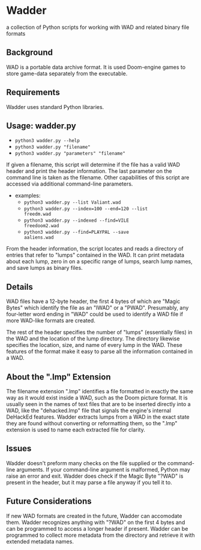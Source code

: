 # Wadder

a collection of Python scripts for working with WAD and related binary 
file formats

## Background

WAD is a portable data archive format. It is used Doom-engine games to 
store game-data separately from the executable.

## Requirements

Wadder uses standard Python libraries.

## Usage: wadder.py

- <code>python3 wadder.py --help</code>
- <code>python3 wadder.py "filename"</code>
- <code>python3 wadder.py "parameters" "filename"</code>

If given a filename, this script will determine if the file has a valid 
WAD header and print the header information. The last parameter on the 
command line is taken as the filename. Other capabilities of this script 
are accessed via additional command-line parameters.

- examples:
  + <code>python3 wadder.py --list Valiant.wad</code>
  + <code>python3 wadder.py --index=100 --end=120 --list freedm.wad</code>
  + <code>python3 wadder.py --indexed --find=VILE freedoom2.wad</code>
  + <code>python3 wadder.py --find=PLAYPAL --save aaliens.wad</code>

From the header information, the script locates and reads a directory of 
entries that refer to "lumps" contained in the WAD. It can print 
metadata about each lump, zero in on a specific range of lumps, search 
lump names, and save lumps as binary files.

## Details

WAD files have a 12-byte header, the first 4 bytes of which are "Magic 
Bytes" which identify the file as an "IWAD" or a "PWAD". Presumably, any 
four-letter word ending in "WAD" could be used to identify a WAD file if 
more WAD-like formats are created.

The rest of the header specifies the number of "lumps" (essentially 
files) in the WAD and the location of the lump directory. The directory 
likewise specifies the location, size, and name of every lump in the 
WAD. These features of the format make it easy to parse all the 
information contained in a WAD.

## About the ".lmp" Extension

The filename extension ".lmp" identifies a file formatted in exactly the 
same way as it would exist inside a WAD, such as the Doom picture 
format. It is usually seen in the names of text files that are to be 
inserted directly into a WAD, like the "dehacked.lmp" file that signals 
the engine's internal DeHackEd features. Wadder extracts lumps from a 
WAD in the exact state they are found without converting or reformatting 
them, so the ".lmp" extension is used to name each extracted file for 
clarity.

## Issues

Wadder doesn't preform many checks on the file supplied or the 
command-line arguments. If your command-line argument is malformed, 
Python may raise an error and exit. Wadder does check if the Magic Byte 
"?WAD" is present in the header, but it may parse a file anyway if you 
tell it to.

## Future Considerations

If new WAD formats are created in the future, Wadder can accomodate 
them. Wadder recognizes anything with "?WAD" on the first 4 bytes and 
can be programmed to access a longer header if present. Wadder can be 
programmed to collect more metadata from the directory and retrieve it 
with extended metadata names.
